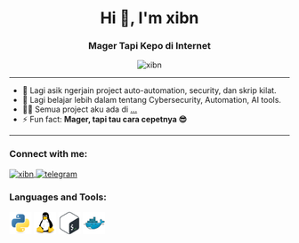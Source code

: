 <h1 align="center">Hi 👋, I'm xibn</h1>
<h3 align="center">Mager Tapi Kepo di Internet</h3>

<p align="center">
  <img src="https://github-readme-stats.vercel.app/api?username=xibn&show_icons=true&theme=tokyonight" alt="xibn" />
</p>

---

- 🔭 Lagi asik ngerjain project auto-automation, security, dan skrip kilat.
- 🌱 Lagi belajar lebih dalam tentang Cybersecurity, Automation, AI tools.
- 👨‍💻 Semua project aku ada di [...](https://github.com/x-ibn/)
- ⚡ Fun fact: **Mager, tapi tau cara cepetnya 😎**

---

<h3 align="left">Connect with me:</h3>
<p align="left">
  <a href="https://github.com/x-ibn" target="blank">
    <img align="center" src="https://cdn.jsdelivr.net/npm/simple-icons@v3/icons/github.svg" alt="xibn" height="30" width="40" />
  </a>
  <a href="https://t.me/@kingalkhattab" target="blank">
    <img align="center" src="https://cdn.jsdelivr.net/npm/simple-icons@v3/icons/telegram.svg" alt="telegram" height="30" width="40" />
  </a>
</p>

<h3 align="left">Languages and Tools:</h3>
<p align="left">
  <img src="https://raw.githubusercontent.com/devicons/devicon/master/icons/python/python-original.svg" alt="python" width="40" height="40"/>
  <img src="https://raw.githubusercontent.com/devicons/devicon/master/icons/linux/linux-original.svg" alt="linux" width="40" height="40"/>
  <img src="https://raw.githubusercontent.com/devicons/devicon/master/icons/bash/bash-original.svg" alt="bash" width="40" height="40"/>
  <img src="https://raw.githubusercontent.com/devicons/devicon/master/icons/docker/docker-original.svg" alt="docker" width="40" height="40"/>
</p>
